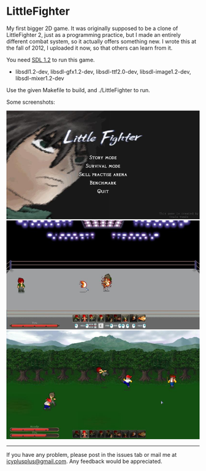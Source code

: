 LittleFighter
=============

My first bigger 2D game. It was originally supposed to be a clone of LittleFighter 2, just as a programming practice, but I made an entirely different combat system, so it actually offers something new. I wrote this at the fall of 2012, I uploaded it now, so that others can learn from it.

You need [SDL 1.2](http://www.libsdl.org/download-1.2.php) to run this game.
- libsdl1.2-dev, libsdl-gfx1.2-dev, libsdl-ttf2.0-dev, libsdl-image1.2-dev, libsdl-mixer1.2-dev

Use the given Makefile to build, and ./LittleFighter to run.

Some screenshots:

![screenshot](screenshot0.jpg)
![screenshot](screenshot1.jpg)
![screenshot](screenshot2.jpg)

----------------------
If you have any problem, please post in the issues tab or mail me at icyplusplus@gmail.com. Any feedback would be appreciated.
